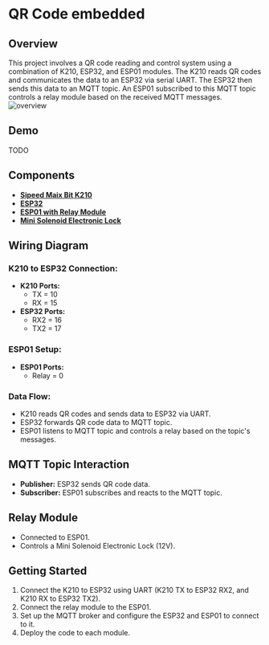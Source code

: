 # QR Code embedded

## Overview

This project involves a QR code reading and control system using a combination of K210, ESP32, and ESP01 modules. The K210 reads QR codes and communicates the data to an ESP32 via serial UART. The ESP32 then sends this data to an MQTT topic. An ESP01 subscribed to this MQTT topic controls a relay module based on the received MQTT messages.
![overview](https://github.com/Moken-Dapp-XRP/embedded/assets/40807526/bc4a48cf-d3f9-4213-bdf4-2aead5844a7c)

## Demo

TODO

## Components

-   [**Sipeed Maix Bit K210**](https://wiki.sipeed.com/soft/maixpy/en/develop_kit_board/maix_bit.html)
-   [**ESP32**](https://www.espressif.com/en/products/socs/esp32)
-   [**ESP01 with Relay Module**](https://www.instructables.com/ESP0101S-RELAY-MODULE-TUTORIAL/)
-   [**Mini Solenoid Electronic Lock**](https://www.amazon.com/Dc12v-Electric-Cabinet-Small-solenoid/dp/B012KISKU6)

## Wiring Diagram

### K210 to ESP32 Connection:

-   **K210 Ports:**
    -   TX = 10
    -   RX = 15
-   **ESP32 Ports:**
    -   RX2 = 16
    -   TX2 = 17

### ESP01 Setup:

-   **ESP01 Ports:**
    -   Relay = 0

### Data Flow:

-   K210 reads QR codes and sends data to ESP32 via UART.
-   ESP32 forwards QR code data to MQTT topic.
-   ESP01 listens to MQTT topic and controls a relay based on the topic's messages.

## MQTT Topic Interaction

-   **Publisher:** ESP32 sends QR code data.
-   **Subscriber:** ESP01 subscribes and reacts to the MQTT topic.

## Relay Module

-   Connected to ESP01.
-   Controls a Mini Solenoid Electronic Lock (12V).

## Getting Started

1. Connect the K210 to ESP32 using UART (K210 TX to ESP32 RX2, and K210 RX to ESP32 TX2).
2. Connect the relay module to the ESP01.
3. Set up the MQTT broker and configure the ESP32 and ESP01 to connect to it.
4. Deploy the code to each module.
